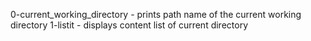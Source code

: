 0-current_working_directory - prints path name of the current working directory
1-listit - displays content list of current directory
